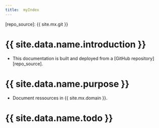 ```yaml
---
title:  myIndex
---
```


[repo_source]: {{ site.mx.git }}

# {{ site.data.name.introduction }}
- This documentation is built and deployed from a [GitHub repository][repo_source].

# {{ site.data.name.purpose }}
- Document ressources in {{ site.mx.domain }}.

# {{ site.data.name.todo }}
<!-- 
- code complexity is implied by simplification of processes
- simplification of processes is neede to hide complexity
- complexity is generated by choices made to fullfill several requirements
  - tool
  - framework
  - architecture
  - design
  - functiunal
-->
